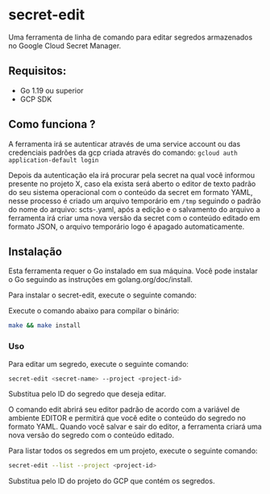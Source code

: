 # secret-edit

Uma ferramenta de linha de comando para editar segredos armazenados no Google Cloud Secret Manager.

## Requisitos:

- Go 1.19 ou superior
- GCP SDK

## Como funciona ?

A ferramenta irá se autenticar através de uma service account ou das credenciais padrões da gcp criada através do comando: `gcloud auth application-default login`

Depois da autenticação ela irá procurar pela secret na qual você informou presente no projeto X, caso ela exista será aberto o editor de texto padrão do seu sistema operacional com o conteúdo da secret em formato YAML, nesse processo é criado um arquivo temporário em `/tmp` seguindo o padrão do nome do arquivo: scts-<hash>.yaml, após a edição e o salvamento do arquivo a ferramenta irá criar uma nova versão da secret com o conteúdo editado em formato JSON, o arquivo temporário logo é apagado automaticamente.

## Instalação

Esta ferramenta requer o Go instalado em sua máquina. Você pode instalar o Go seguindo as instruções em golang.org/doc/install.

Para instalar o secret-edit, execute o seguinte comando:

Execute o comando abaixo para compilar o binário:

```bash
make && make install
```

### Uso

Para editar um segredo, execute o seguinte comando:

```bash
secret-edit <secret-name> --project <project-id>
```

Substitua <nome-do-segredo> pelo ID do segredo que deseja editar.

O comando edit abrirá seu editor padrão de acordo com a variável de ambiente EDITOR e permitirá que você edite o conteúdo do segredo no formato YAML. Quando você salvar e sair do editor, a ferramenta criará uma nova versão do segredo com o conteúdo editado.

Para listar todos os segredos em um projeto, execute o seguinte comando:

```bash
secret-edit --list --project <project-id>
```

Substitua <id-do-projeto> pelo ID do projeto do GCP que contém os segredos.
